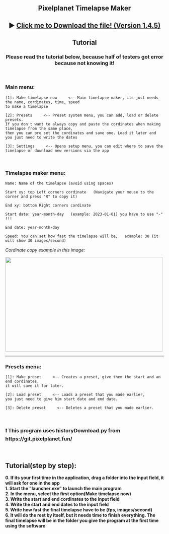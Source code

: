 <h2 align="center"> Pixelplanet Timelapse Maker </h2> 
<h2 align="center">
▶ <a href ="https://github.com/Batyoaron/pixelplanet_timelapse_maker/releases/download/ptm1.4.5/pixelplanet_timelapse_maker.zip"
<strong> Click me to Download the file! (Version 1.4.5)</strong>
</a> </h2>

<h2 align="center"> Tutorial</h2>
<h3 align="center"> Please read the tutorial below, because half of testers got error because not knowing it!</h3>
<br>
<h3> Main menu: </h3>

```
[1]: Make timelapse now     <-- Main timelapse maker, its just needs the name, cordinates, time, speed
to make a timelapse

[2]: Presets     <-- Preset system menu, you can add, load or delete presets.
If you don't want to always copy and paste the cordinates when making timelapse from the same place,
then you can pre set the cordinates and save one. Load it later and you just need to write the dates

[3]: Settings     <-- Opens setup menu, you can edit where to save the timelapse or download new versions via the app
```
<br>
<h3> Timelapse maker menu: </h3>

```
Name: Name of the timelapse (avoid using spaces)

Start xy: top Left corners cordinate   (Navigate your mouse to the corner and press "R" to copy it)

End xy: bottom Right corners cordinate

Start date: year-month-day   (example: 2023-01-01) you have to use "-" !!!

End date: year-month-day

Speed: You can set how fast the timelapse will be,   example: 30 (it will show 30 images/second)
```
<em> Cordinate copy example in this image: </em>

<img src = "https://github.com/Batyoaron/pixelplanet_timelapse_maker/assets/111697446/ca9d393f-ef71-48a3-9c77-030b3edf45d4" width = 500 height = 300>

-----

<h3> Presets menu: </h3>

```
[1]: Make preset     <-- Creates a preset, give them the start and an end cordinates,
it will save it for later. 

[2]: Load preset     <-- Loads a preset that you made earlier,
you just need to give him start date and end date.

[3]: Delete preset     <-- Deletes a preset that you made earlier.
```

<br>

<h3>❗ This program uses historyDownload.py from https://git.pixelplanet.fun/</h3>
<br>
<h2> Tutorial(step by step): </h2>
<b> 0. If its your first time in the application, drag a folder into the input field, it will ask for one in the app</b>
<br>
<b> 1. Start the "launcher.exe" to launch the main program </b>
<br>
<b> 2. In the menu, select the first option(Make timelapse now)</b>
<br>
<b> 3. Write the start and end cordinates to the input field </b>
<br>
<b> 4. Write the start and end dates to the input field </b>
<br>
<b> 5. Write how fast the final timelapse have to be (fps, images/second) </b>
<br>
<b> 6. It will do the rest by itself, but it needs time to finish everything. The final timelapse will be in the folder you give the program at the first time using the software</b>
